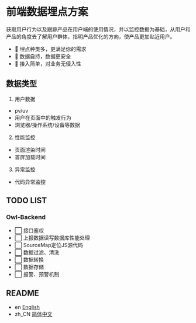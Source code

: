 # 前端数据埋点方案

获取用户行为以及跟踪产品在用户端的使用情况，并以监控数据为基础，从用户和产品的角度去了解用户群体，指明产品优化的方向，使产品更加贴近用户。

- 👬 埋点种类多，更满足你的需求
- 💪 数据自持，数据更安全
- 🚶 接入简单，对业务无侵入性

## 数据类型

1. 用户数据
- pv/uv
- 用户在页面中的触发行为
- 浏览器/操作系统/设备等数据

2. 性能监控
- 页面渲染时间
- 首屏加载时间

3. 异常监控
- 代码异常监控

## TODO LIST
### Owl-Backend
- ⬜️ 接口鉴权
- ⬜️ 上报数据读写数据库性能处理
- ⬜️ SourceMap定位JS源代码
- ⬜️ 数据过滤、清洗
- ⬜️ 数据转换
- ⬜️ 数据存储
- ⬜️ 报警、预警机制

## README
- en [English](../README.md)
- zh_CN [简体中文](README.zh_CN.md)